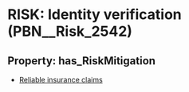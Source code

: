 # RISK: __Identity verification__ (PBN__Risk_2542)

## Property: has_RiskMitigation

* [Reliable insurance claims](PBN__Mitigation_368)

